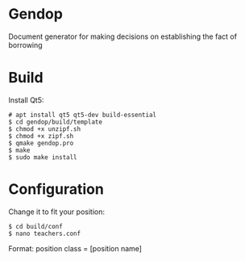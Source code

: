 # Gendop
Document generator for making decisions on establishing the fact of borrowing

# Build
Install Qt5:
```
# apt install qt5 qt5-dev build-essential
$ cd gendop/build/template
$ chmod +x unzipf.sh
$ chmod +x zipf.sh
$ qmake gendop.pro
$ make
$ sudo make install
```

# Configuration
Change it to fit your position:
```
$ cd build/conf
$ nano teachers.conf
```
Format:
position class = [position name]

